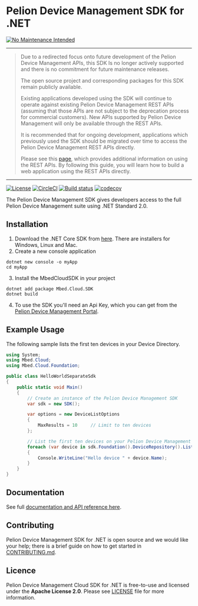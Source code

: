 # Pelion Device Management SDK for .NET

[![No Maintenance Intended](http://unmaintained.tech/badge.svg)](http://unmaintained.tech/)

----
> Due to a redirected focus onto future development of the Pelion Device Management APIs, this SDK Is no longer actively supported and there is no commitment for future maintenance releases.
>
> The open source project and corresponding packages for this SDK remain publicly available. 
>
>Existing applications developed using the SDK will continue to operate against existing Pelion Device Management REST APIs (assuming that those APIs are not subject to the deprecation process for commercial customers). New APIs supported by Pelion Device Management will only be available through the REST APIs. 
>
>It is recommended that for ongoing development, applications which previously used the SDK should be migrated over time to access the Pelion Device Management REST APIs directly. 
>
>Please see this [page](https://www.pelion.com/docs/device-management/current/mbed-cloud-sdk-references/moving-from-the-pelion-device-management-sdks-to-the-apis.html), which provides additional information on using the REST APIs. By following this guide, you will learn how to build a web application using the REST APIs directly.

----

[![License](https://img.shields.io/badge/License-Apache%202.0-blue.svg)](https://spdx.org/licenses/Apache-2.0.html)
[![CircleCI](https://circleci.com/gh/ARMmbed/mbed-cloud-sdk-dotnet.svg?style=shield&circle-token=68538baa897f82e3dcc38a48315e9ba24977b183)](https://circleci.com/gh/ARMmbed/mbed-cloud-sdk-dotnet)
[![Build status](https://ci.appveyor.com/api/projects/status/3u5i6c52i7d2d6e8?svg=true)](https://ci.appveyor.com/project/alexl0gan/mbed-cloud-sdk-dotnet)
[![codecov](https://codecov.io/gh/ARMmbed/mbed-cloud-sdk-dotnet/branch/master/graph/badge.svg?token=r8Bg3F9X7V)](https://codecov.io/gh/ARMmbed/mbed-cloud-sdk-dotnet)

The Pelion Device Management SDK gives developers access to the full Pelion Device Management suite using .NET Standard 2.0.

## Installation

1. Download the .NET Core SDK from [here](https://www.microsoft.com/net/download). There are installers for Windows, Linux and Mac.
2. Create a new console application

```
dotnet new console -o myApp
cd myApp
```

3. Install the MbedCloudSDK in your project

```
dotnet add package Mbed.Cloud.SDK
dotnet build
```

4. To use the SDK you'll need an Api Key, which you can get from the [Pelion Device Management Portal](https://portal.mbedcloud.com/).

## Example Usage

The following sample lists the first ten devices in your Device Directory.

```csharp
using System;
using Mbed.Cloud;
using Mbed.Cloud.Foundation;

public class HelloWorldSeparateSdk
{
    public static void Main()
    {
        // Create an instance of the Pelion Device Management SDK
        var sdk = new SDK();

        var options = new DeviceListOptions
        {
            MaxResults = 10     // Limit to ten devices
        };

        // List the first ten devices on your Pelion Device Management account
        foreach (var device in sdk.Foundation().DeviceRepository().List(options))
        {
            Console.WriteLine("Hello device " + device.Name);
        }
    }
}
```

## Documentation

See full [documentation and API reference here](https://cloud.mbed.com/docs/latest/mbed-cloud-sdk-dotnet/index.html).

## Contributing

Pelion Device Management SDK for .NET is open source and we would like your help; there is a
brief guide on how to get started in [CONTRIBUTING.md](CONTRIBUTING.md).

## Licence

Pelion Device Management Cloud SDK for .NET is free-to-use and licensed under the **Apache License 2.0**.
Please see [LICENSE](LICENSE) file for more information.
